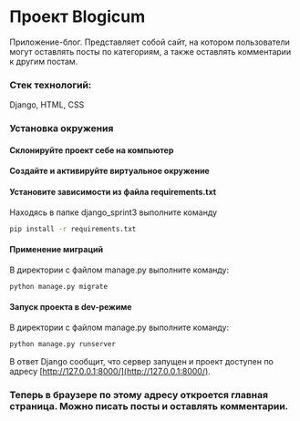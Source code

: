 # Проект Blogicum

Приложение-блог. Представляет собой сайт, на котором пользователи могут оставлять посты
по категориям, а также оставлять комментарии к другим постам. 

### Стек технологий:
 Django, HTML, CSS

### Установка окружения
#### Склонируйте проект себе на компьютер
#### Создайте и активируйте виртуальное окружение
#### Установите зависимости из файла requirements.txt

Находясь в папке django_sprint3 выполните команду

```bash
pip install -r requirements.txt
```
#### Применение миграций

    
В директории с файлом manage.py выполните команду: 

```bash
python manage.py migrate
```
#### Запуск проекта в dev-режиме

    
В директории с файлом manage.py выполните команду: 

```bash
python manage.py runserver
```

В ответ Django сообщит, что сервер запущен и проект доступен по адресу [http://127.0.0.1:8000/](http://127.0.0.1:8000/). 

### Теперь в браузере по этому адресу откроется главная страница. Можно писать посты и оставлять комментарии.


